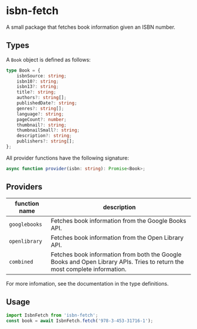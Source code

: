 # isbn-fetch

A small package that fetches book information given an ISBN number.

## Types

A `Book` object is defined as follows:

```typescript
type Book = {
    isbnSource: string;
    isbn10?: string;
    isbn13?: string;
    title?: string;
    authors?: string[];
    publishedDate?: string;
    genres?: string[];
    language?: string;
    pageCount?: number;
    thumbnail?: string;
    thumbnailSmall?: string;
    description?: string;
    publishers?: string[];
};
```

All provider functions have the following signature:

```typescript
async function provider(isbn: string): Promise<Book>;
```

## Providers

| function name | description |
| --- | --- |
| `googlebooks` | Fetches book information from the Google Books API. |
| `openlibrary` | Fetches book information from the Open Library API. |
| `combined` | Fetches book information from both the Google Books and Open Library APIs. Tries to return the most complete information. |

For more infomation, see the documentation in the type definitions.

## Usage

```typescript
import IsbnFetch from 'isbn-fetch';
const book = await IsbnFetch.fetch('978-3-453-31716-1');
```
